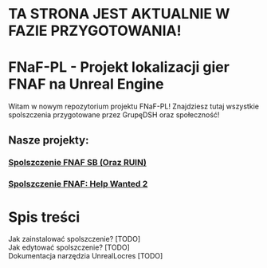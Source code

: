 # TA STRONA JEST AKTUALNIE W FAZIE PRZYGOTOWANIA!

# FNaF-PL - Projekt lokalizacji gier FNAF na Unreal Engine
Witam w nowym repozytorium projektu FNaF-PL! Znajdziesz tutaj wszystkie spolszczenia przygotowane przez GrupęDSH oraz społeczność!

## Nasze projekty:
### [**Spolszczenie FNAF SB (Oraz RUIN)**](spolszczenia/FNAF%20Security%20Breach%20(ORAZ%20RUIN)#readme)
### [**Spolszczenie FNAF: Help Wanted 2**](spolszczenia/FNAF%20Help%20Wanted%202#readme)

# Spis treści

Jak zainstalować spolszczenie? [TODO]\
Jak edytować spolszczenie? [TODO]\
Dokumentacja narzędzia UnrealLocres [TODO]

